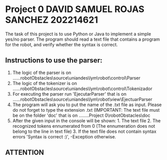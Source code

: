 # Project 0 DAVID SAMUEL ROJAS SANCHEZ 202214621
The task of this project is to use Python or Java to implement a simple yes/no parser. The program should read a text file that contains a program for the robot, and verify whether the syntax is correct. 
## Instructions to use the parser:
1. The logic of the parser is on ......robotObstacles\source\uniandes\lym\robot\control\Parser
2. The logic of the tokenizer is on ......robotObstacles\source\uniandes\lym\robot\control\Tokenizador
3. For executing the parser run 'EjecutarParser' that is on ......robotObstacles\source\uniandes\lym\robot\view\EjectuarParser
4. The program will ask you to put the name of the .txt file as input. Please do not forget to type the extension .txt (IMPORTANT: The text file must be on the folder 'doc' that is on ........Project 0\robotObstacles\doc 
5. After the given input in the console will be shown: 1. The text file 2. The recognized tokens ennumerated from 0 (The ennumeration does not belong to the line in text file) 3. If the text file does not contain syntax errors 'Syntax is correct :)', -Exception otherwise.

## ATTENTION

